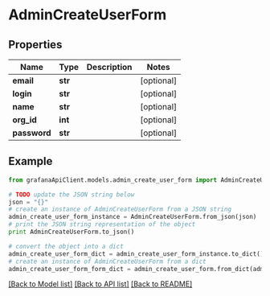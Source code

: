 # AdminCreateUserForm


## Properties
Name | Type | Description | Notes
------------ | ------------- | ------------- | -------------
**email** | **str** |  | [optional] 
**login** | **str** |  | [optional] 
**name** | **str** |  | [optional] 
**org_id** | **int** |  | [optional] 
**password** | **str** |  | [optional] 

## Example

```python
from grafanaApiClient.models.admin_create_user_form import AdminCreateUserForm

# TODO update the JSON string below
json = "{}"
# create an instance of AdminCreateUserForm from a JSON string
admin_create_user_form_instance = AdminCreateUserForm.from_json(json)
# print the JSON string representation of the object
print AdminCreateUserForm.to_json()

# convert the object into a dict
admin_create_user_form_dict = admin_create_user_form_instance.to_dict()
# create an instance of AdminCreateUserForm from a dict
admin_create_user_form_form_dict = admin_create_user_form.from_dict(admin_create_user_form_dict)
```
[[Back to Model list]](../README.md#documentation-for-models) [[Back to API list]](../README.md#documentation-for-api-endpoints) [[Back to README]](../README.md)


